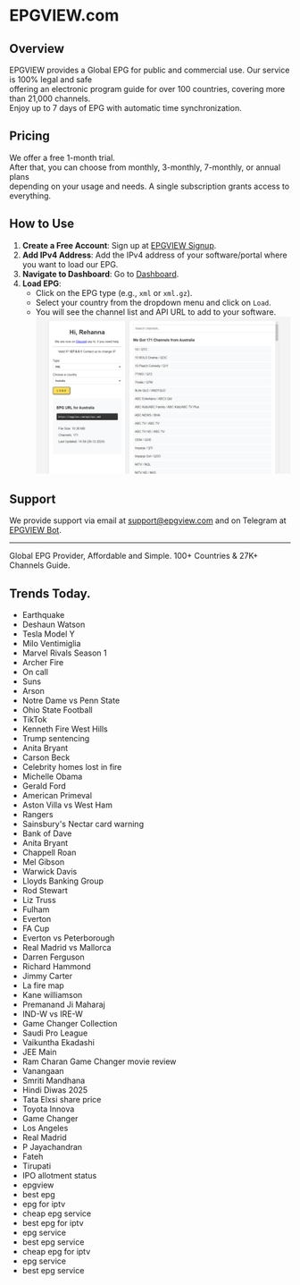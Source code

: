 # EPGVIEW.com



## Overview
EPGVIEW provides a Global EPG for public and commercial use. Our service is 100% legal and safe\
offering an electronic program guide for over 100 countries, covering more than 21,000 channels.\
Enjoy up to 7 days of EPG with automatic time synchronization.

## Pricing
We offer a free 1-month trial. \
After that, you can choose from monthly, 3-monthly, 7-monthly, or annual plans \
depending on your usage and needs. A single subscription grants access to everything.

## How to Use
1. **Create a Free Account**: Sign up at [EPGVIEW Signup](https://epgview.com/signup.php).
2. **Add IPv4 Address**: Add the IPv4 address of your software/portal where you want to load our EPG.
3. **Navigate to Dashboard**: Go to [Dashboard](https://epgview.com/dashboard.php).
4. **Load EPG**:
   - Click on the EPG type (e.g., `xml` or `xml.gz`).
   - Select your country from the dropdown menu and click on `Load`.
   - You will see the channel list and API URL to add to your software.
![EPGVIEW](img/dashboard.png)
## Support
We provide support via email at [support@epgview.com](mailto:support@epgview.com) and on Telegram at [EPGVIEW Bot](https://t.me/epgview_bot).

---

Global EPG Provider, Affordable and Simple. 100+ Countries & 27K+ Channels Guide.

## Trends Today.

- Earthquake
- Deshaun Watson
- Tesla Model Y
- Milo Ventimiglia
- Marvel Rivals Season 1
- Archer Fire
- On call
- Suns
- Arson
- Notre Dame vs Penn State
- Ohio State Football
- TikTok
- Kenneth Fire West Hills
- Trump sentencing
- Anita Bryant
- Carson Beck
- Celebrity homes lost in fire
- Michelle Obama
- Gerald Ford
- American Primeval
- Aston Villa vs West Ham
- Rangers
- Sainsbury's Nectar card warning
- Bank of Dave
- Anita Bryant
- Chappell Roan
- Mel Gibson
- Warwick Davis
- Lloyds Banking Group
- Rod Stewart
- Liz Truss
- Fulham
- Everton
- FA Cup
- Everton vs Peterborough
- Real Madrid vs Mallorca
- Darren Ferguson
- Richard Hammond
- Jimmy Carter
- La fire map
- Kane williamson
- Premanand Ji Maharaj
- IND-W vs IRE-W
- Game Changer Collection
- Saudi Pro League
- Vaikuntha Ekadashi
- JEE Main
- Ram Charan Game Changer movie review
- Vanangaan
- Smriti Mandhana
- Hindi Diwas 2025
- Tata Elxsi share price
- Toyota Innova
- Game Changer
- Los Angeles
- Real Madrid
- P Jayachandran
- Fateh
- Tirupati
- IPO allotment status
- epgview
- best epg
- epg for iptv
- cheap epg service
- best epg for iptv
- epg service
- best epg service
- cheap epg for iptv
- epg service
- best epg service
